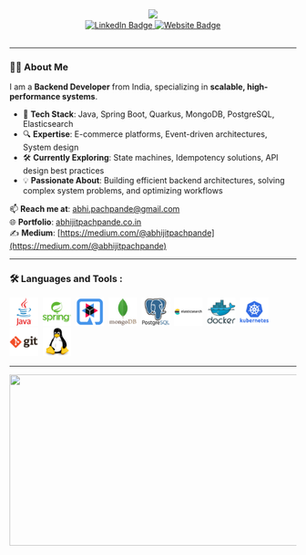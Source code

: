<div id="header" align="center">
  <img src="https://media.giphy.com/media/M9gbBd9nbDrOTu1Mqx/giphy.gif" width="100"/>
  
  
  <div id="badges">
    <a href="https://www.linkedin.com/in/abhijit-pachpande-27925a190/">
      <img src="https://img.shields.io/badge/LinkedIn-blue?style=for-the-badge&logo=linkedin&logoColor=white" alt="LinkedIn Badge"/>
    </a>
    <a href="https://abhijitpachpande.co.in/">
      <img src="https://img.shields.io/badge/Website-black?style=for-the-badge&logo=GoogleChrome&logoColor=white" alt="Website Badge"/>
    </a>
  </div>
  <img src="https://komarev.com/ghpvc/?username=Abhi5Pande&style=flat-square&color=blue" alt=""/>  
</div>

---
### 👨‍💻 About Me  
I am a **Backend Developer** from India, specializing in **scalable, high-performance systems**.  

- 🚀 **Tech Stack**: Java, Spring Boot, Quarkus, MongoDB, PostgreSQL, Elasticsearch  
- 🔍 **Expertise**: E-commerce platforms, Event-driven architectures, System design  
- 🛠️ **Currently Exploring**: State machines, Idempotency solutions, API design best practices  
- 💡 **Passionate About**: Building efficient backend architectures, solving complex system problems, and optimizing workflows  

📫 **Reach me at**: [abhi.pachpande@gmail.com](mailto:abhi.pachpande@gmail.com)  
🌐 **Portfolio**: [abhijitpachpande.co.in](https://abhijitpachpande.co.in)  
✍️ **Medium**: [https://medium.com/@abhijitpachpande](https://medium.com/@abhijitpachpande)

---

### :hammer_and_wrench: Languages and Tools :

<div> <img src="https://github.com/devicons/devicon/blob/master/icons/java/java-original-wordmark.svg" title="Java" alt="Java" width="50" height="50"/>&nbsp; 
  <img src="https://github.com/devicons/devicon/blob/master/icons/spring/spring-original-wordmark.svg" title="Spring Boot" alt="Spring Boot" width="50" height="50"/>&nbsp; 
  <img src="https://github.com/devicons/devicon/blob/master/icons/quarkus/quarkus-original.svg" title="Quarkus" alt="Quarkus" width="50" height="50"/>&nbsp; 
  <img src="https://github.com/devicons/devicon/blob/master/icons/mongodb/mongodb-original-wordmark.svg" title="MongoDB" alt="MongoDB" width="50" height="50"/>&nbsp; 
  <img src="https://github.com/devicons/devicon/blob/master/icons/postgresql/postgresql-original-wordmark.svg" title="PostgreSQL" alt="PostgreSQL" width="50" height="50"/>&nbsp;
  <img src="https://github.com/devicons/devicon/blob/master/icons/elasticsearch/elasticsearch-original-wordmark.svg" title="Elasticsearch" alt="Elasticsearch" width="50" height="50"/>&nbsp; 
  <img src="https://github.com/devicons/devicon/blob/master/icons/docker/docker-original-wordmark.svg" title="Docker" alt="Docker" width="50" height="50"/>&nbsp; 
  <img src="https://github.com/devicons/devicon/blob/master/icons/kubernetes/kubernetes-plain-wordmark.svg" title="Kubernetes" alt="Kubernetes" width="50" height="50"/>&nbsp; 
  <img src="https://github.com/devicons/devicon/blob/master/icons/git/git-original-wordmark.svg" title="Git" alt="Git" width="50" height="50"/>&nbsp; 
  <img src="https://github.com/devicons/devicon/blob/master/icons/linux/linux-original.svg" title="Linux" alt="Linux" width="50" height="50"/>&nbsp; 
</div>
 
---
<div align="center">
  <img src="https://media.giphy.com/media/dWesBcTLavkZuG35MI/giphy.gif" width="600" height="300"/>
</div>
